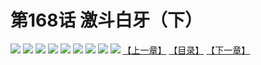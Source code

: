 # 第168话 激斗白牙（下）
![](https://mhpic.xiaomingtaiji.net/comic/D/斗破苍穹拆分版/168话/1.jpg-zymk.middle.webp)
![](https://mhpic.xiaomingtaiji.net/comic/D/斗破苍穹拆分版/168话/2.jpg-zymk.middle.webp)
![](https://mhpic.xiaomingtaiji.net/comic/D/斗破苍穹拆分版/168话/3.jpg-zymk.middle.webp)
![](https://mhpic.xiaomingtaiji.net/comic/D/斗破苍穹拆分版/168话/4.jpg-zymk.middle.webp)
![](https://mhpic.xiaomingtaiji.net/comic/D/斗破苍穹拆分版/168话/5.jpg-zymk.middle.webp)
![](https://mhpic.xiaomingtaiji.net/comic/D/斗破苍穹拆分版/168话/6.jpg-zymk.middle.webp)
![](https://mhpic.xiaomingtaiji.net/comic/D/斗破苍穹拆分版/168话/7.jpg-zymk.middle.webp)
![](https://mhpic.xiaomingtaiji.net/comic/D/斗破苍穹拆分版/168话/8.jpg-zymk.middle.webp)
![](https://mhpic.xiaomingtaiji.net/comic/D/斗破苍穹拆分版/168话/9.jpg-zymk.middle.webp)
[【上一章】](./167.md)
[【目录】](./README.md)
[【下一章】](./169.md)
